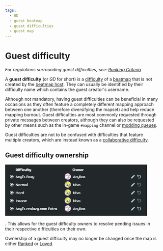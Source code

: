 ```yaml
---
tags:
  - GD
  - guest beatmap
  - guest difficulties
  - guest map
---
```


# Guest difficulty

*For regulations surrounding guest difficulties, see: [Ranking Criteria](/wiki/Ranking_Criteria)*

A **guest difficulty** (or *GD* for short) is a [difficulty](/wiki/Beatmap/Difficulty) of a [beatmap](/wiki/Beatmap) that is not created by the [beatmap host](/wiki/Beatmap/Beatmap_host). They can usually be identified by their difficulty name which contains the guest creator's username.

Although not mandatory, having guest difficulties can be beneficial in many occasions as they often feature a completely different mapping approach between one another (therefore diversifying the mapset) and help reduce mapping burnout. Guest difficulties are most commonly requested through private messages between creators, although they can also be requested by other means such as the in-game `#mapping` channel or [modding queues](https://osu.ppy.sh/community/forums/60)<!-- TODO: should link to an article about queues, not the forum -->.

Guest difficulties are not to be confused with difficulties that feature multiple creators, which are instead known as a [collaborative difficulty](/wiki/Beatmap/Beatmap_collaborations).

## Guest difficulty ownership

![](img/gd_ownership.png)

. This allows for the guest difficulty owners to resolve pending issues in their respective difficulties on their own.

Ownership of a guest difficulty may no longer be changed once the map is either [Ranked](wiki/Beatmap/Category#ranked) or [Loved](wiki/Beatmap/Category#loved).
